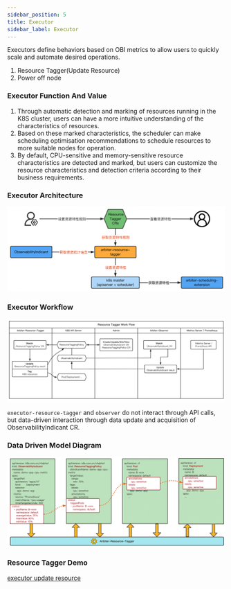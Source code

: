 ```yaml
---
sidebar_position: 5
title: Executor
sidebar_label: Executor
---
```


Executors define behaviors based on OBI metrics to allow users to quickly scale and automate desired operations.

1. Resource Tagger(Update Resource)
2. Power off node

### Executor Function And Value
1. Through automatic detection and marking of resources running in the K8S cluster, users can have a more intuitive understanding of the characteristics of resources.
2. Based on these marked characteristics, the scheduler can make scheduling optimisation recommendations to schedule resources to more suitable nodes for operation.
3. By default, CPU-sensitive and memory-sensitive resource characteristics are detected and marked, but users can customize the resource characteristics and detection criteria according to their business requirements.

### Executor Architecture

![image-20220306110303070](./img/resource-tagger-arch-v0.3.png)

### Executor Workflow

![image-20220306110303070](./img/resource-tagger-workflow-v0.3.png)

`executor-resource-tagger` and `observer` do not interact through API calls, but data-driven interaction through data update and acquisition of ObservabilityIndicant CR.

### Data Driven Model Diagram
![image-20220306110303070](./img/resource-tagger-data-flow.png)

### Resource Tagger Demo
[executor update resource](../User%20Cases/update-resource.md)
